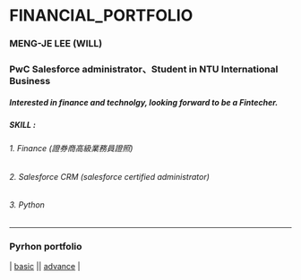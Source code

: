 # FINANCIAL_PORTFOLIO
### MENG-JE LEE (WILL)
### PwC Salesforce administrator、Student in NTU International Business
##### Interested in finance and technolgy, looking forward to be a Fintecher.
##### SKILL :
###### 1. Finance (證券商高級業務員證照)
###### 2. Salesforce CRM (salesforce certified administrator)
###### 3. Python
*******
### Pyrhon portfolio
| [basic][] || [advance][] |

  [basic]:  https://github.com/mengjelee/FINANCIAL_PORTFOLIO/tree/master/financial_engineering  "basic"
  [advance]:  https://github.com/mengjelee/FINANCIAL_PORTFOLIO/tree/master/finance%20cauculating  "advance"
